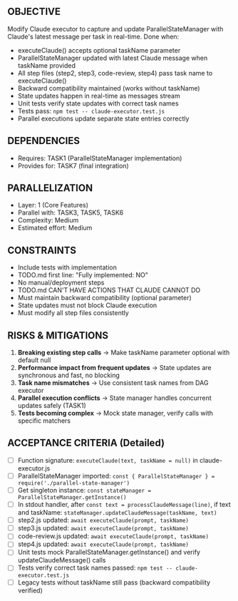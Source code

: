 ## OBJECTIVE
Modify Claude executor to capture and update ParallelStateManager with Claude's latest message per task in real-time.
Done when:
- executeClaude() accepts optional taskName parameter
- ParallelStateManager updated with latest Claude message when taskName provided
- All step files (step2, step3, code-review, step4) pass task name to executeClaude()
- Backward compatibility maintained (works without taskName)
- State updates happen in real-time as messages stream
- Unit tests verify state updates with correct task names
- Tests pass: `npm test -- claude-executor.test.js`
- Parallel executions update separate state entries correctly

## DEPENDENCIES
- Requires: TASK1 (ParallelStateManager implementation)
- Provides for: TASK7 (final integration)

## PARALLELIZATION
- Layer: 1 (Core Features)
- Parallel with: TASK3, TASK5, TASK6
- Complexity: Medium
- Estimated effort: Medium

## CONSTRAINTS
- Include tests with implementation
- TODO.md first line: "Fully implemented: NO"
- No manual/deployment steps
- TODO.md CAN'T HAVE ACTIONS THAT CLAUDE CANNOT DO
- Must maintain backward compatibility (optional parameter)
- State updates must not block Claude execution
- Must modify all step files consistently

## RISKS & MITIGATIONS
1. **Breaking existing step calls** → Make taskName parameter optional with default null
2. **Performance impact from frequent updates** → State updates are synchronous and fast, no blocking
3. **Task name mismatches** → Use consistent task names from DAG executor
4. **Parallel execution conflicts** → State manager handles concurrent updates safely (TASK1)
5. **Tests becoming complex** → Mock state manager, verify calls with specific matchers

## ACCEPTANCE CRITERIA (Detailed)
- [ ] Function signature: `executeClaude(text, taskName = null)` in claude-executor.js
- [ ] ParallelStateManager imported: `const { ParallelStateManager } = require('./parallel-state-manager')`
- [ ] Get singleton instance: `const stateManager = ParallelStateManager.getInstance()`
- [ ] In stdout handler, after `const text = processClaudeMessage(line)`, if text and taskName: `stateManager.updateClaudeMessage(taskName, text)`
- [ ] step2.js updated: `await executeClaude(prompt, taskName)`
- [ ] step3.js updated: `await executeClaude(prompt, taskName)`
- [ ] code-review.js updated: `await executeClaude(prompt, taskName)`
- [ ] step4.js updated: `await executeClaude(prompt, taskName)`
- [ ] Unit tests mock ParallelStateManager.getInstance() and verify updateClaudeMessage() calls
- [ ] Tests verify correct task names passed: `npm test -- claude-executor.test.js`
- [ ] Legacy tests without taskName still pass (backward compatibility verified)
